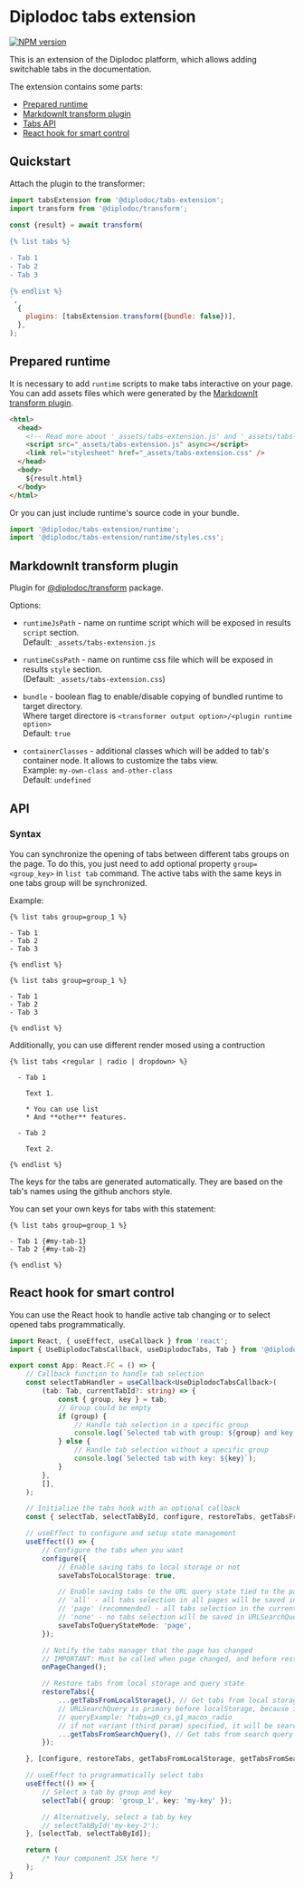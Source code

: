 # Diplodoc tabs extension

[![NPM version](https://img.shields.io/npm/v/@diplodoc/tabs-extension.svg?style=flat)](https://www.npmjs.org/package/@diplodoc/tabs-extension)

This is an extension of the Diplodoc platform, which allows adding switchable tabs in the documentation.

The extension contains some parts:

- [Prepared runtime](#prepared-runtime)
- [MarkdownIt transform plugin](#markdownit-transform-plugin)
- [Tabs API](#api)
- [React hook for smart control](#react-hook-for-smart-control)

## Quickstart

Attach the plugin to the transformer:

```js
import tabsExtension from '@diplodoc/tabs-extension';
import transform from '@diplodoc/transform';

const {result} = await transform(
  `
{% list tabs %}

- Tab 1
- Tab 2
- Tab 3

{% endlist %}
`,
  {
    plugins: [tabsExtension.transform({bundle: false})],
  },
);
```

## Prepared runtime

It is necessary to add `runtime` scripts to make tabs interactive on your page.<br/>
You can add assets files which were generated by the [MarkdownIt transform plugin](#markdownit-transform-plugin).

```html
<html>
  <head>
    <!-- Read more about '_assets/tabs-extension.js' and '_assets/tabs-extension.css' in 'Transform plugin' section -->
    <script src="_assets/tabs-extension.js" async></script>
    <link rel="stylesheet" href="_assets/tabs-extension.css" />
  </head>
  <body>
    ${result.html}
  </body>
</html>
```

Or you can just include runtime's source code in your bundle.

```js
import '@diplodoc/tabs-extension/runtime';
import '@diplodoc/tabs-extension/runtime/styles.css';
```

## MarkdownIt transform plugin

Plugin for [@diplodoc/transform](https://github.com/diplodoc-platform/transform) package.

Options:

- `runtimeJsPath` - name on runtime script which will be exposed in results `script` section.<br>
  Default: `_assets/tabs-extension.js`<br>

- `runtimeCssPath` - name on runtime css file which will be exposed in results `style` section.<br>
  (Default: `_assets/tabs-extension.css`)<br>

- `bundle` - boolean flag to enable/disable copying of bundled runtime to target directory.<br>
  Where target directore is `<transformer output option>/<plugin runtime option>`<br>
  Default: `true`<br>

- `containerClasses` - additional classes which will be added to tab's container node. It allows to customize the tabs view.<br>
  Example: `my-own-class and-other-class`<br>
  Default: `undefined`<br>

## API

### Syntax

You can synchronize the opening of tabs between different tabs groups on the page. To do this, you just need to add optional property `group=<group_key>` in `list tab` command. The active tabs with the same keys in one tabs group will be synchronized.

Example:

```
{% list tabs group=group_1 %}

- Tab 1
- Tab 2
- Tab 3

{% endlist %}

{% list tabs group=group_1 %}

- Tab 1
- Tab 2
- Tab 3

{% endlist %}
```

Additionally, you can use different render mosed using a contruction

```
{% list tabs <regular | radio | dropdown> %}

  - Tab 1

    Text 1.

    * You can use list
    * And **other** features.

  - Tab 2

    Text 2.

{% endlist %}
```

The keys for the tabs are generated automatically. They are based on the tab's names using the github anchors style.

You can set your own keys for tabs with this statement:

```
{% list tabs group=group_1 %}

- Tab 1 {#my-tab-1}
- Tab 2 {#my-tab-2}

{% endlist %}
```

## React hook for smart control

You can use the React hook to handle active tab changing or to select opened tabs programmatically.

```typeScript
import React, { useEffect, useCallback } from 'react';
import { UseDiplodocTabsCallback, useDiplodocTabs, Tab } from '@diplodoc/tabs-extension/react';

export const App: React.FC = () => {
    // Callback function to handle tab selection
    const selectTabHandler = useCallback<UseDiplodocTabsCallback>(
        (tab: Tab, currentTabId?: string) => {
            const { group, key } = tab;
            // Group could be empty
            if (group) {
                // Handle tab selection in a specific group
                console.log(`Selected tab with group: ${group} and key: ${key}`);
            } else {
                // Handle tab selection without a specific group
                console.log(`Selected tab with key: ${key}`);
            }
        },
        [],
    );

    // Initialize the tabs hook with an optional callback
    const { selectTab, selectTabById, configure, restoreTabs, getTabsFromLocalStorage, getTabsFromSearchQuery, onPageChanged } = useDiplodocTabs(selectTabHandler);

    // useEffect to configure and setup state management
    useEffect(() => {
        // Configure the tabs when you want
        configure({
            // Enable saving tabs to local storage or not
            saveTabsToLocalStorage: true,

            // Enable saving tabs to the URL query state tied to the page
            // 'all' - all tabs selection in all pages will be saved in URLSearchQuery
            // 'page' (recommended) - all tabs selection in the current page will be saved in URLSearchQuery
            // 'none' - no tabs selection will be saved in URLSearchQuery
            saveTabsToQueryStateMode: 'page',
        });

        // Notify the tabs manager that the page has changed
        // IMPORTANT: Must be called when page changed, and before restore tabs (to keep saveTabsToQueryStateMode: 'page' working correctly)
        onPageChanged();

        // Restore tabs from local storage and query state
        restoreTabs({
            ...getTabsFromLocalStorage(), // Get tabs from local storage
            // URLSearchQuery is primary before localStorage, because it can be provided
            // queryExample: ?tabs=g0_cs,g1_macos_radio
            // if not variant (third param) specified, it will be search regular tab (out of the box)
            ...getTabsFromSearchQuery(), // Get tabs from search query
        });

    }, [configure, restoreTabs, getTabsFromLocalStorage, getTabsFromSearchQuery, onPageChanged]);

    // useEffect to programmatically select tabs
    useEffect(() => {
        // Select a tab by group and key
        selectTab({ group: 'group_1', key: 'my-key' });

        // Alternatively, select a tab by key
        // selectTabById('my-key-2');
    }, [selectTab, selectTabById]);

    return (
        /* Your component JSX here */
    );
}
```
